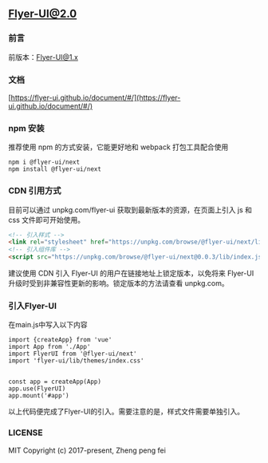 ## Flyer-UI@2.0

### 前言
前版本：[Flyer-UI@1.x](https://github.com/flyer-ui/flyer-ui)

### 文档
[https://flyer-ui.github.io/document/#/](https://flyer-ui.github.io/document/#/)

### npm 安装

推荐使用 npm 的方式安装，它能更好地和 webpack 打包工具配合使用

```JS
npm i @flyer-ui/next
npm install @flyer-ui/next
```
### CDN 引用方式

目前可以通过 unpkg.com/flyer-ui
 获取到最新版本的资源，在页面上引入 js 和 css 文件即可开始使用。


```HTML
<!-- 引入样式 -->
<link rel="stylesheet" href="https://unpkg.com/browse/@flyer-ui/next/lib/index.css"> 
<!-- 引入组件库 --> 
<script src="https://unpkg.com/browse/@flyer-ui/next@0.0.3/lib/index.js"></script>
```
建议使用 CDN 引入 Flyer-UI 的用户在链接地址上锁定版本，以免将来 Flyer-UI 升级时受到非兼容性更新的影响。锁定版本的方法请查看 unpkg.com。

### 引入Flyer-UI

在main.js中写入以下内容

```JS
import {createApp} from 'vue'
import App from './App'
import FlyerUI from '@flyer-ui/next'
import 'flyer-ui/lib/themes/index.css'


const app = createApp(App)
app.use(FlyerUI)
app.mount('#app')

```
以上代码便完成了Flyer-UI的引入。需要注意的是，样式文件需要单独引入。

### LICENSE
MIT
Copyright (c) 2017-present, Zheng peng fei